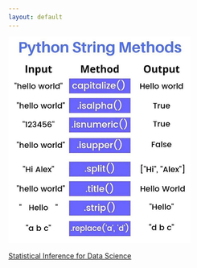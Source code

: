 ```yaml
---
layout: default
---
```


<img src="/assets/images/Python-String-Methods.png"></img>

<a href="/assets/study-material/01 Statistical Inference for Data Science.pdf">Statistical Inference for Data Science</a>